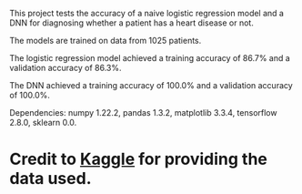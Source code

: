 This project tests the accuracy of a naive logistic regression model and a DNN for diagnosing whether a patient has a heart disease or not.

The models are trained on data from 1025 patients.

The logistic regression model achieved a training accuracy of 86.7% and a validation accuracy of 86.3%.

The DNN achieved a training accuracy of 100.0% and a validation accuracy of 100.0%.

Dependencies: numpy 1.22.2, pandas 1.3.2, matplotlib 3.3.4, tensorflow 2.8.0, sklearn 0.0.

# Credit to [Kaggle](https://www.kaggle.com/datasets/johnsmith88/heart-disease-dataset?resource=download) for providing the data used.
